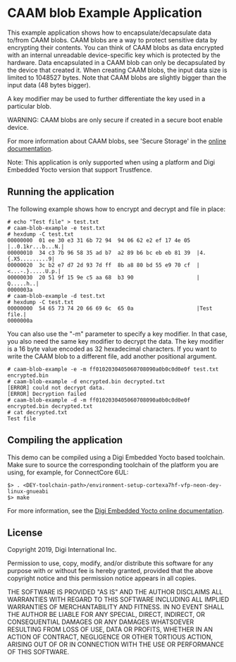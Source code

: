 CAAM blob Example Application
===================================

This example application shows how to encapsulate/decapsulate data to/from CAAM blobs.
CAAM blobs are a way to protect sensitive data by encrypting their contents.
You can think of CAAM blobs as data encrypted with an internal unreadable device-specific key which is protected by the hardware.
Data encapsulated in a CAAM blob can only be decapsulated by the device that created it.
When creating CAAM blobs, the input data size is limited to 1048527 bytes.
Note that CAAM blobs are slightly bigger than the input data (48 bytes bigger).

A key modifier may be used to further differentiate the key used in a particular blob.

WARNING: CAAM blobs are only secure if created in a secure boot enable device.

For more information about CAAM blobs, see 'Secure Storage' in the [online documentation](https://www.digi.com/resources/documentation/digidocs/embedded/).

Note: This application is only supported when using a platform and Digi Embedded Yocto version that support Trustfence.

Running the application
-----------------------

The following example shows how to encrypt and decrypt and file in place:

```
# echo "Test file" > test.txt
# caam-blob-example -e test.txt
# hexdump -C test.txt
00000000  01 ee 30 e3 31 6b 72 94  94 06 62 e2 ef 17 4e 05  |..0.1kr...b...N.|
00000010  34 c3 7b 96 58 35 ad b7  a2 89 b6 bc eb eb 81 39  |4.{.X5.........9|
00000020  3c b2 e7 d7 2d 93 7d ff  8b a8 80 bd 55 e9 70 cf  |<...-.}.....U.p.|
00000030  20 51 9f 15 9e c5 aa 68  b3 90                    | Q.....h..|
0000003a
# caam-blob-example -d test.txt
# hexdump -C test.txt
00000000  54 65 73 74 20 66 69 6c  65 0a                    |Test file.|
0000000a
```

You can also use the "-m" parameter to specify a key modifier. In that case, you also need the same key modifier to decrypt the data.
The key modifier is a 16 byte value encoded as 32 hexadecimal characters.
If you want to write the CAAM blob to a different file, add another positional argument.

```
# caam-blob-example -e -m ff0102030405060708090a0b0c0d0e0f test.txt encrypted.bin
# caam-blob-example -d encrypted.bin decrypted.txt
[ERROR] could not decrypt data.
[ERROR] Decryption failed
# caam-blob-example -d -m ff0102030405060708090a0b0c0d0e0f encrypted.bin decrypted.txt
# cat decrypted.txt
Test file
```

Compiling the application
-------------------------
This demo can be compiled using a Digi Embedded Yocto based toolchain. Make
sure to source the corresponding toolchain of the platform you are using,
for example, for ConnectCore 6UL:

```
$> . <DEY-toolchain-path>/environment-setup-cortexa7hf-vfp-neon-dey-linux-gnueabi
$> make
```

For more information, see the [Digi Embedded Yocto online documentation](https://github.com/digi-embedded/meta-digi).

License
-------
Copyright 2019, Digi International Inc.

Permission to use, copy, modify, and/or distribute this software for any purpose
with or without fee is hereby granted, provided that the above copyright notice
and this permission notice appears in all copies.

THE SOFTWARE IS PROVIDED "AS IS" AND THE AUTHOR DISCLAIMS ALL WARRANTIES WITH
REGARD TO THIS SOFTWARE INCLUDING ALL IMPLIED WARRANTIES OF MERCHANTABILITY AND
FITNESS. IN NO EVENT SHALL THE AUTHOR BE LIABLE FOR ANY SPECIAL, DIRECT,
INDIRECT, OR CONSEQUENTIAL DAMAGES OR ANY DAMAGES WHATSOEVER RESULTING FROM LOSS
OF USE, DATA OR PROFITS, WHETHER IN AN ACTION OF CONTRACT, NEGLIGENCE OR OTHER
TORTIOUS ACTION, ARISING OUT OF OR IN CONNECTION WITH THE USE OR PERFORMANCE OF
THIS SOFTWARE.
